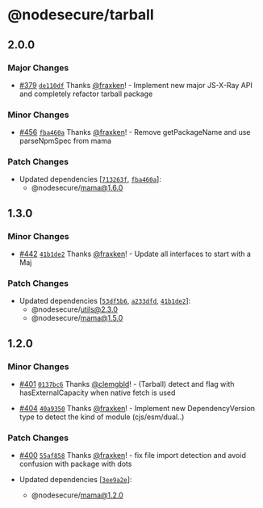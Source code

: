 # @nodesecure/tarball

## 2.0.0

### Major Changes

- [#379](https://github.com/NodeSecure/scanner/pull/379) [`de110df`](https://github.com/NodeSecure/scanner/commit/de110df63090296a45ef89b290c73bd58c69c0be) Thanks [@fraxken](https://github.com/fraxken)! - Implement new major JS-X-Ray API and completely refactor tarball package

### Minor Changes

- [#456](https://github.com/NodeSecure/scanner/pull/456) [`fba460a`](https://github.com/NodeSecure/scanner/commit/fba460ad264a2775aad6b198c5434e5ebd207641) Thanks [@fraxken](https://github.com/fraxken)! - Remove getPackageName and use parseNpmSpec from mama

### Patch Changes

- Updated dependencies [[`713263f`](https://github.com/NodeSecure/scanner/commit/713263f185e53edd819fd939f2a76731a918e499), [`fba460a`](https://github.com/NodeSecure/scanner/commit/fba460ad264a2775aad6b198c5434e5ebd207641)]:
  - @nodesecure/mama@1.6.0

## 1.3.0

### Minor Changes

- [#442](https://github.com/NodeSecure/scanner/pull/442) [`41b1de2`](https://github.com/NodeSecure/scanner/commit/41b1de2641581d90aac21743733d6d5c6ffe2d31) Thanks [@fraxken](https://github.com/fraxken)! - Update all interfaces to start with a Maj

### Patch Changes

- Updated dependencies [[`53df5b6`](https://github.com/NodeSecure/scanner/commit/53df5b6840a20b9dc8379ba44ffb5c9e4816d535), [`a233dfd`](https://github.com/NodeSecure/scanner/commit/a233dfd8f0ad0a3bd82592181bfee4a59414a380), [`41b1de2`](https://github.com/NodeSecure/scanner/commit/41b1de2641581d90aac21743733d6d5c6ffe2d31)]:
  - @nodesecure/utils@2.3.0
  - @nodesecure/mama@1.5.0

## 1.2.0

### Minor Changes

- [#401](https://github.com/NodeSecure/scanner/pull/401) [`0137bc6`](https://github.com/NodeSecure/scanner/commit/0137bc6060fe56c673b1ab92214debe63ce35958) Thanks [@clemgbld](https://github.com/clemgbld)! - (Tarball) detect and flag with hasExternalCapacity when native fetch is used

- [#404](https://github.com/NodeSecure/scanner/pull/404) [`40a9350`](https://github.com/NodeSecure/scanner/commit/40a93507e20e1002059f71a40539dfd058879257) Thanks [@fraxken](https://github.com/fraxken)! - Implement new DependencyVersion type to detect the kind of module (cjs/esm/dual..)

### Patch Changes

- [#400](https://github.com/NodeSecure/scanner/pull/400) [`55af858`](https://github.com/NodeSecure/scanner/commit/55af858f993520bca6f0fc5b0dbddf0b329ab5e0) Thanks [@fraxken](https://github.com/fraxken)! - fix file import detection and avoid confusion with package with dots

- Updated dependencies [[`3ee9a2e`](https://github.com/NodeSecure/scanner/commit/3ee9a2e17c877e7ea6fe23fc4ffc86578e6d0b72)]:
  - @nodesecure/mama@1.2.0
